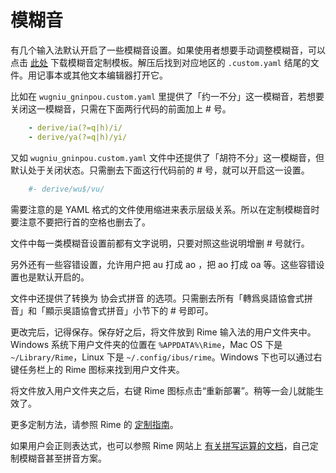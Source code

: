 # 模糊音

有几个输入法默认开启了一些模糊音设置。如果使用者想要手动调整模糊音，可以点击 [此处](https://github.com/NGLI/rime-custom/archive/master.zip) 下载模糊音定制模板。解压后找到对应地区的 `.custom.yaml` 结尾的文件。用记事本或其他文本编辑器打开它。

比如在 `wugniu_gninpou.custom.yaml` 里提供了「约一不分」这一模糊音，若想要关闭这一模糊音，只需在下面两行代码的前面加上 # 号。
```yaml
    - derive/ia(?=q|h)/i/
    - derive/ya(?=q|h)/yi/
```
又如 `wugniu_gninpou.custom.yaml` 文件中还提供了「胡符不分」这一模糊音，但默认处于关闭状态。只需删去下面这行代码前的 # 号，就可以开启这一设置。
````yaml
    #- derive/wu$/vu/
````
需要注意的是 YAML 格式的文件使用缩进来表示层级关系。所以在定制模糊音时要注意不要把行首的空格也删去了。

文件中每一类模糊音设置前都有文字说明，只要对照这些说明增删 # 号就行。

另外还有一些容错设置，允许用户把 au 打成 ao ，把 ao 打成 oa 等。这些容错设置也是默认开启的。

文件中还提供了转换为 协会式拼音 的选项。只需删去所有「轉爲吳語協會式拼音」和「顯示吳語協會式拼音」小节下的 # 号即可。

更改完后，记得保存。保存好之后，将文件放到 Rime 输入法的用户文件夹中。Windows 系统下用户文件夹的位置在 `%APPDATA%\Rime`，Mac OS 下是 `~/Library/Rime`，Linux 下是 `~/.config/ibus/rime`。Windows 下也可以通过右键任务栏上的 Rime 图标来找到用户文件夹。

将文件放入用户文件夹之后，右键 Rime 图标点击“重新部署”。稍等一会儿就能生效了。

更多定制方法，请参照 Rime 的 [定制指南](https://github.com/rime/home/wiki/CustomizationGuide#定製指南)。

如果用户会正则表达式，也可以参照 Rime 网站上 [有关拼写运算的文档](https://github.com/rime/home/wiki/SpellingAlgebra)，自己定制模糊音甚至拼音方案。

